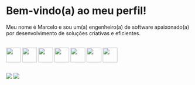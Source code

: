# Bem-vindo(a) ao meu perfil!

Meu nome é Marcelo e sou um(a) engenheiro(a) de software apaixonado(a) por desenvolvimento de soluções criativas e eficientes.


<div style= "display:inline-block"><br>
 <img align="center" right="30" width="40"
   src="https://cdn.jsdelivr.net/gh/devicons/devicon/icons/javascript/javascript-plain.svg" />
 <img align="center" right="30" width="40" 
src="https://cdn.jsdelivr.net/gh/devicons/devicon/icons/typescript/typescript-plain.svg" />
 <img align="center" right="30" width="40"
 src="https://cdn.jsdelivr.net/gh/devicons/devicon/icons/react/react-original-wordmark.svg" />
 <img align="center" right="30" width="40"
  src="https://cdn.jsdelivr.net/gh/devicons/devicon/icons/nodejs/nodejs-original.svg" />
 <img align="center" right="30" width="40"
   src="https://cdn.jsdelivr.net/gh/devicons/devicon/icons/postgresql/postgresql-original.svg" />
 <img align="center" right="30" width="40"
   src="https://cdn.jsdelivr.net/gh/devicons/devicon/icons/html5/html5-original.svg" />
 <img align="center" right="30" width="40"
   src="https://cdn.jsdelivr.net/gh/devicons/devicon/icons/css3/css3-original.svg" />
                             
 </div>

##

<div>
   <a href="https://www.instagram.com/marcelocortesjf/" target="_blank"><img src="https://img.shields.io/badge/-Instagram-%23E4405F?style=for-the-badge&logo=instagram&logoColor=white" target="_blank"></a>
    <a href="https://www.linkedin.com/in/marcelo-mendes-701314266/" target="_blank"><img src="https://img.shields.io/badge/-LinkedIn-%230077B5?style=for-the-badge&logo=linkedin&logoColor=white" target="_blank"></a> 
</div>
